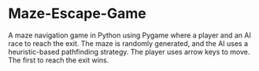 # Maze-Escape-Game
A maze navigation game in Python using Pygame where a player and an AI race to reach the exit. The maze is randomly generated, and the AI uses a heuristic-based pathfinding strategy. The player uses arrow keys to move. The first to reach the exit wins.
